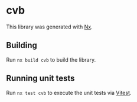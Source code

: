 # cvb

This library was generated with [Nx](https://nx.dev).

## Building

Run `nx build cvb` to build the library.

## Running unit tests

Run `nx test cvb` to execute the unit tests via [Vitest](https://vitest.dev/).

